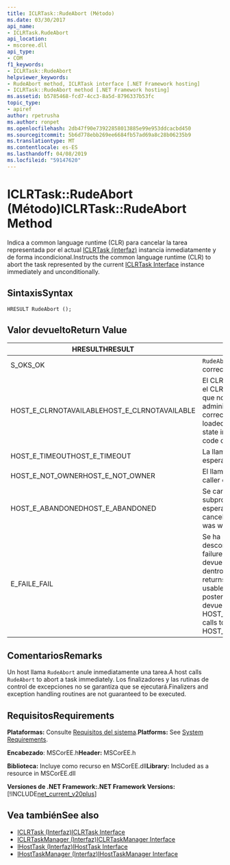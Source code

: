 ```yaml
---
title: ICLRTask::RudeAbort (Método)
ms.date: 03/30/2017
api_name:
- ICLRTask.RudeAbort
api_location:
- mscoree.dll
api_type:
- COM
f1_keywords:
- ICLRTask::RudeAbort
helpviewer_keywords:
- RudeAbort method, ICLRTask interface [.NET Framework hosting]
- ICLRTask::RudeAbort method [.NET Framework hosting]
ms.assetid: b5785468-fcd7-4cc3-8a5d-8796337b53fc
topic_type:
- apiref
author: rpetrusha
ms.author: ronpet
ms.openlocfilehash: 2db47f90e73922858013885e99e953ddcacbd450
ms.sourcegitcommit: 5b6d778ebb269ee6684fb57ad69a8c28b06235b9
ms.translationtype: MT
ms.contentlocale: es-ES
ms.lasthandoff: 04/08/2019
ms.locfileid: "59147620"
---
```

# <a name="iclrtaskrudeabort-method"></a><span data-ttu-id="94ae7-102">ICLRTask::RudeAbort (Método)</span><span class="sxs-lookup"><span data-stu-id="94ae7-102">ICLRTask::RudeAbort Method</span></span>
<span data-ttu-id="94ae7-103">Indica a common language runtime (CLR) para cancelar la tarea representada por el actual [ICLRTask (interfaz)](../../../../docs/framework/unmanaged-api/hosting/iclrtask-interface.md) instancia inmediatamente y de forma incondicional.</span><span class="sxs-lookup"><span data-stu-id="94ae7-103">Instructs the common language runtime (CLR) to abort the task represented by the current [ICLRTask Interface](../../../../docs/framework/unmanaged-api/hosting/iclrtask-interface.md) instance immediately and unconditionally.</span></span>  
  
## <a name="syntax"></a><span data-ttu-id="94ae7-104">Sintaxis</span><span class="sxs-lookup"><span data-stu-id="94ae7-104">Syntax</span></span>  
  
```  
HRESULT RudeAbort ();   
```  
  
## <a name="return-value"></a><span data-ttu-id="94ae7-105">Valor devuelto</span><span class="sxs-lookup"><span data-stu-id="94ae7-105">Return Value</span></span>  
  
|<span data-ttu-id="94ae7-106">HRESULT</span><span class="sxs-lookup"><span data-stu-id="94ae7-106">HRESULT</span></span>|<span data-ttu-id="94ae7-107">Descripción</span><span class="sxs-lookup"><span data-stu-id="94ae7-107">Description</span></span>|  
|-------------|-----------------|  
|<span data-ttu-id="94ae7-108">S_OK</span><span class="sxs-lookup"><span data-stu-id="94ae7-108">S_OK</span></span>|`RudeAbort` <span data-ttu-id="94ae7-109">se devolvió correctamente.</span><span class="sxs-lookup"><span data-stu-id="94ae7-109">returned successfully.</span></span>|  
|<span data-ttu-id="94ae7-110">HOST_E_CLRNOTAVAILABLE</span><span class="sxs-lookup"><span data-stu-id="94ae7-110">HOST_E_CLRNOTAVAILABLE</span></span>|<span data-ttu-id="94ae7-111">El CLR no se ha cargado en un proceso o el CLR se encuentra en un estado en el que no se puede ejecutar código administrado o procesar la llamada correctamente.</span><span class="sxs-lookup"><span data-stu-id="94ae7-111">The CLR has not been loaded into a process, or the CLR is in a state in which it cannot run managed code or process the call successfully.</span></span>|  
|<span data-ttu-id="94ae7-112">HOST_E_TIMEOUT</span><span class="sxs-lookup"><span data-stu-id="94ae7-112">HOST_E_TIMEOUT</span></span>|<span data-ttu-id="94ae7-113">La llamada ha agotado el tiempo de espera.</span><span class="sxs-lookup"><span data-stu-id="94ae7-113">The call timed out.</span></span>|  
|<span data-ttu-id="94ae7-114">HOST_E_NOT_OWNER</span><span class="sxs-lookup"><span data-stu-id="94ae7-114">HOST_E_NOT_OWNER</span></span>|<span data-ttu-id="94ae7-115">El llamador no posee el bloqueo.</span><span class="sxs-lookup"><span data-stu-id="94ae7-115">The caller does not own the lock.</span></span>|  
|<span data-ttu-id="94ae7-116">HOST_E_ABANDONED</span><span class="sxs-lookup"><span data-stu-id="94ae7-116">HOST_E_ABANDONED</span></span>|<span data-ttu-id="94ae7-117">Se canceló un evento mientras un subproceso bloqueado o fibra estaba esperando en ella.</span><span class="sxs-lookup"><span data-stu-id="94ae7-117">An event was canceled while a blocked thread or fiber was waiting on it.</span></span>|  
|<span data-ttu-id="94ae7-118">E_FAIL</span><span class="sxs-lookup"><span data-stu-id="94ae7-118">E_FAIL</span></span>|<span data-ttu-id="94ae7-119">Se ha producido un error irrecuperable desconocido.</span><span class="sxs-lookup"><span data-stu-id="94ae7-119">An unknown catastrophic failure occurred.</span></span> <span data-ttu-id="94ae7-120">Cuando un método devuelve E_FAIL, CLR ya no es utilizable dentro del proceso.</span><span class="sxs-lookup"><span data-stu-id="94ae7-120">When a method returns E_FAIL, the CLR is no longer usable within the process.</span></span> <span data-ttu-id="94ae7-121">Las llamadas posteriores a métodos de hospedaje devuelven HOST_E_CLRNOTAVAILABLE.</span><span class="sxs-lookup"><span data-stu-id="94ae7-121">Subsequent calls to hosting methods return HOST_E_CLRNOTAVAILABLE.</span></span>|  
  
## <a name="remarks"></a><span data-ttu-id="94ae7-122">Comentarios</span><span class="sxs-lookup"><span data-stu-id="94ae7-122">Remarks</span></span>  
 <span data-ttu-id="94ae7-123">Un host llama `RudeAbort` anule inmediatamente una tarea.</span><span class="sxs-lookup"><span data-stu-id="94ae7-123">A host calls `RudeAbort` to abort a task immediately.</span></span> <span data-ttu-id="94ae7-124">Los finalizadores y las rutinas de control de excepciones no se garantiza que se ejecutará.</span><span class="sxs-lookup"><span data-stu-id="94ae7-124">Finalizers and exception handling routines are not guaranteed to be executed.</span></span>  
  
## <a name="requirements"></a><span data-ttu-id="94ae7-125">Requisitos</span><span class="sxs-lookup"><span data-stu-id="94ae7-125">Requirements</span></span>  
 <span data-ttu-id="94ae7-126">**Plataformas:** Consulte [Requisitos del sistema](../../../../docs/framework/get-started/system-requirements.md).</span><span class="sxs-lookup"><span data-stu-id="94ae7-126">**Platforms:** See [System Requirements](../../../../docs/framework/get-started/system-requirements.md).</span></span>  
  
 <span data-ttu-id="94ae7-127">**Encabezado**: MSCorEE.h</span><span class="sxs-lookup"><span data-stu-id="94ae7-127">**Header:** MSCorEE.h</span></span>  
  
 <span data-ttu-id="94ae7-128">**Biblioteca:** Incluye como recurso en MSCorEE.dll</span><span class="sxs-lookup"><span data-stu-id="94ae7-128">**Library:** Included as a resource in MSCorEE.dll</span></span>  
  
 **<span data-ttu-id="94ae7-129">Versiones de .NET Framework:</span><span class="sxs-lookup"><span data-stu-id="94ae7-129">.NET Framework Versions:</span></span>** [!INCLUDE[net_current_v20plus](../../../../includes/net-current-v20plus-md.md)]  
  
## <a name="see-also"></a><span data-ttu-id="94ae7-130">Vea también</span><span class="sxs-lookup"><span data-stu-id="94ae7-130">See also</span></span>

- [<span data-ttu-id="94ae7-131">ICLRTask (Interfaz)</span><span class="sxs-lookup"><span data-stu-id="94ae7-131">ICLRTask Interface</span></span>](../../../../docs/framework/unmanaged-api/hosting/iclrtask-interface.md)
- [<span data-ttu-id="94ae7-132">ICLRTaskManager (Interfaz)</span><span class="sxs-lookup"><span data-stu-id="94ae7-132">ICLRTaskManager Interface</span></span>](../../../../docs/framework/unmanaged-api/hosting/iclrtaskmanager-interface.md)
- [<span data-ttu-id="94ae7-133">IHostTask (Interfaz)</span><span class="sxs-lookup"><span data-stu-id="94ae7-133">IHostTask Interface</span></span>](../../../../docs/framework/unmanaged-api/hosting/ihosttask-interface.md)
- [<span data-ttu-id="94ae7-134">IHostTaskManager (Interfaz)</span><span class="sxs-lookup"><span data-stu-id="94ae7-134">IHostTaskManager Interface</span></span>](../../../../docs/framework/unmanaged-api/hosting/ihosttaskmanager-interface.md)
